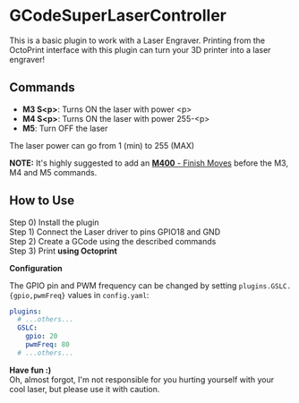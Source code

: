 GCodeSuperLaserController
=========================
This is a basic plugin to work with a Laser Engraver.
Printing from the OctoPrint interface with this plugin can turn your 3D printer into a laser engraver!

Commands
--------
- **M3 S\<p\>**:  Turns ON the laser with power \<p\>
- **M4 S\<p\>**:  Turns ON the laser with power 255-\<p\>
- **M5**:  Turn OFF the laser

The laser power can go from 1 (min) to 255 (MAX)

**NOTE:** It's highly suggested to add an [**M400** - Finish Moves](http://marlinfw.org/docs/gcode/M400.html) before the M3, M4 and M5 commands.

How to Use
----------

Step 0) Install the plugin<br/>
Step 1) Connect the Laser driver to pins GPIO18 and GND<br/>
Step 2) Create a GCode using the described commands<br/>
Step 3) Print **using Octoprint**

**Configuration**

The GPIO pin and PWM frequency can be changed by setting `plugins.GSLC.{gpio,pwmFreq}` values in `config.yaml`:
```yaml
plugins:
  # ...others...
  GSLC:
    gpio: 20
    pwmFreq: 80
  # ...others...
```

**Have fun :)**<br/>
Oh, almost forgot, I'm not responsible for you hurting yourself with your cool laser, but please use it with caution.

